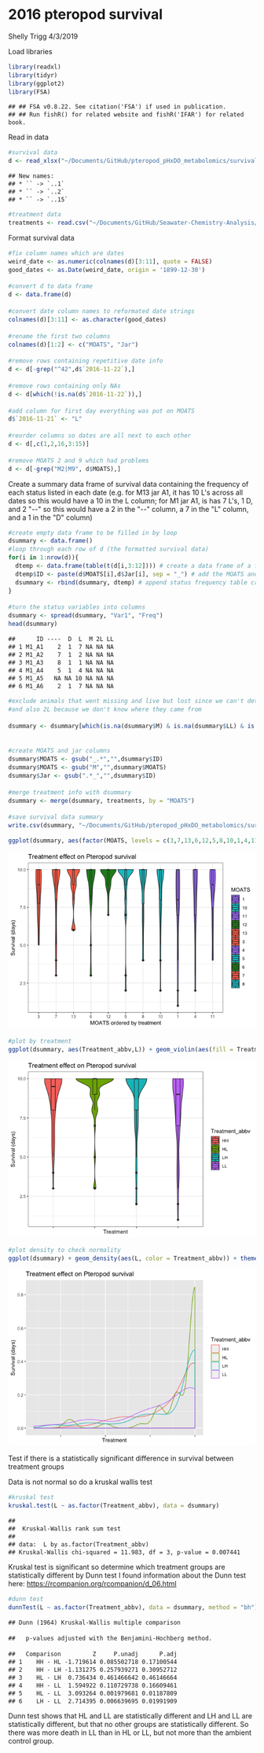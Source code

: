 2016 pteropod survival
================
Shelly Trigg
4/3/2019

Load libraries

``` r
library(readxl)
library(tidyr)
library(ggplot2)
library(FSA)
```

    ## ## FSA v0.8.22. See citation('FSA') if used in publication.
    ## ## Run fishR() for related website and fishR('IFAR') for related book.

Read in data

``` r
#survival data
d <- read_xlsx("~/Documents/GitHub/pteropod_pHxDO_metabolomics/survival/pteropod_pHxDO2016_masterdatasheet.xlsx", sheet = "sample IDs living", skip = 2)
```

    ## New names:
    ## * `` -> `..1`
    ## * `` -> `..2`
    ## * `` -> `..15`

``` r
#treatment data
treatments <- read.csv("~/Documents/GitHub/Seawater-Chemistry-Analysis/2016-17_PteropodExp_WaterChem/PteropodWaterChem/Treatments.csv", stringsAsFactors = FALSE)
```

Format survival data

``` r
#fix column names which are dates
weird_date <- as.numeric(colnames(d)[3:11], quote = FALSE)
good_dates <- as.Date(weird_date, origin = '1899-12-30')

#convert d to data frame
d <- data.frame(d)

#convert date column names to reformated date strings
colnames(d)[3:11] <- as.character(good_dates)

#rename the first two columns
colnames(d)[1:2] <- c("MOATS", "Jar")

#remove rows containing repetitive date info
d <- d[-grep("^42",d$`2016-11-22`),]

#remove rows containing only NAs
d <- d[which(!is.na(d$`2016-11-22`)),]

#add column for first day everything was put on MOATS
d$`2016-11-21` <- "L"

#reorder columns so dates are all next to each other
d <- d[,c(1,2,16,3:15)]

#remove MOATS 2 and 9 which had problems
d <- d[-grep("M2|M9", d$MOATS),]
```

Create a summary data frame of survival data containing the frequency of each status listed in each date (e.g. for M13 jar A1, it has 10 L's across all dates so this would have a 10 in the L column; for M1 jar A1, is has 7 L's, 1 D, and 2 "--" so this would have a 2 in the "--" column, a 7 in the "L" column, and a 1 in the "D" column)

``` r
#create empty data frame to be filled in by loop
dsummary <- data.frame()
#loop through each row of d (the formatted survival data)
for(i in 1:nrow(d)){
  dtemp <- data.frame(table(t(d[i,3:12]))) # create a data frame of a frequency table with each status listed as a different row and it's frequency in the next column
  dtemp$ID <- paste(d$MOATS[i],d$Jar[i], sep = "_") # add the MOATS and jar info as another column to the frequency table
  dsummary <- rbind(dsummary, dtemp) # append status frequency table create for each row to the empty data frame
}

#turn the status variables into columns
dsummary <- spread(dsummary, "Var1", "Freq")
head(dsummary)
```

    ##      ID ----  D  L  M 2L LL
    ## 1 M1_A1    2  1  7 NA NA NA
    ## 2 M1_A2    7  1  2 NA NA NA
    ## 3 M1_A3    8  1  1 NA NA NA
    ## 4 M1_A4    5  1  4 NA NA NA
    ## 5 M1_A5   NA NA 10 NA NA NA
    ## 6 M1_A6    2  1  7 NA NA NA

``` r
#exclude animals that went missing and live but lost since we can't determine what happened with them
#and also 2L because we don't know where they came from

dsummary <- dsummary[which(is.na(dsummary$M) & is.na(dsummary$LL) & is.na(dsummary$`2L`)),]


#create MOATS and jar columns
dsummary$MOATS <- gsub("_.*","",dsummary$ID)
dsummary$MOATS <- gsub("M","",dsummary$MOATS)
dsummary$Jar <- gsub(".*_","",dsummary$ID)

#merge treatment info with dsummary
dsummary <- merge(dsummary, treatments, by = "MOATS")

#save survival data summary
write.csv(dsummary, "~/Documents/GitHub/pteropod_pHxDO_metabolomics/survival/summary_of_survival_data_noM2orM9orStatusM_L_2L.csv", row.names = FALSE, quote = FALSE)
```

``` r
ggplot(dsummary, aes(factor(MOATS, levels = c(3,7,13,6,12,5,8,10,1,4,11)),L)) + geom_violin(aes(fill = MOATS)) + geom_boxplot(aes(fill = MOATS), width = 0.1) + theme_bw() + scale_fill_manual(values = c("mediumpurple1","turquoise3","mediumpurple1","forestgreen","coral1","coral1","mediumpurple1","turquoise3","forestgreen","coral1","turquoise3")) + xlab("MOATS ordered by treatment") + ylab("Survival (days)") + ggtitle("Treatment effect on Pteropod survival")
```

![](2016_pteropod_survival_files/figure-markdown_github/vioboxplot_survival_data_by_MOATS-1.png)

``` r
#plot by treatment
ggplot(dsummary, aes(Treatment_abbv,L)) + geom_violin(aes(fill = Treatment_abbv)) + geom_boxplot(aes(fill = Treatment_abbv), width = 0.1) + theme_bw() + theme(axis.text.x = element_blank(), strip.text.x = element_text(size = 7)) + xlab("Treatment") + ylab("Survival (days)") + ggtitle("Treatment effect on Pteropod survival")
```

![](2016_pteropod_survival_files/figure-markdown_github/vioboxplot_survival_data_by_treatment-1.png)

``` r
#plot density to check normality
ggplot(dsummary) + geom_density(aes(L, color = Treatment_abbv)) + theme(axis.text.x = element_blank(), strip.text.x = element_text(size = 7)) + xlab("Treatment") + ylab("Survival (days)") + ggtitle("Treatment effect on Pteropod survival")
```

![](2016_pteropod_survival_files/figure-markdown_github/density_plot_survival_data_by_treatment-1.png)

Test if there is a statistically significant difference in survival between treatment groups

Data is not normal so do a kruskal wallis test

``` r
#kruskal test
kruskal.test(L ~ as.factor(Treatment_abbv), data = dsummary)
```

    ## 
    ##  Kruskal-Wallis rank sum test
    ## 
    ## data:  L by as.factor(Treatment_abbv)
    ## Kruskal-Wallis chi-squared = 11.983, df = 3, p-value = 0.007441

Kruskal test is significant so determine which treatment groups are statistically different by Dunn test I found information about the Dunn test here: [<https://rcompanion.org/rcompanion/d_06.html>](https://rcompanion.org/rcompanion/d_06.html)

``` r
#dunn test
dunnTest(L ~ as.factor(Treatment_abbv), data = dsummary, method = "bh")
```

    ## Dunn (1964) Kruskal-Wallis multiple comparison

    ##   p-values adjusted with the Benjamini-Hochberg method.

    ##   Comparison         Z     P.unadj      P.adj
    ## 1    HH - HL -1.719614 0.085502718 0.17100544
    ## 2    HH - LH -1.131275 0.257939271 0.30952712
    ## 3    HL - LH  0.736434 0.461466642 0.46146664
    ## 4    HH - LL  1.594922 0.110729738 0.16609461
    ## 5    HL - LL  3.093264 0.001979681 0.01187809
    ## 6    LH - LL  2.714395 0.006639695 0.01991909

Dunn test shows that HL and LL are statistically different and LH and LL are statistically different, but that no other groups are statistically different. So there was more death in LL than in HL or LL, but not more than the ambient control group.

